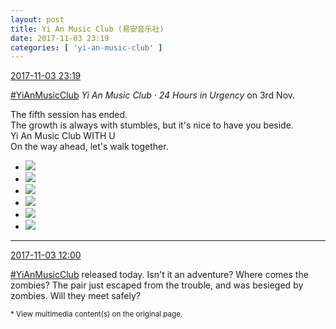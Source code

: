 ```yaml
---
layout: post
title: Yi An Music Club (易安音乐社)
date: 2017-11-03 23:19
categories: [ 'yi-an-music-club' ]
---
```


<div class="weibo-info">
  <a href="http://weibo.com/6094546964/FtqFuFWxM">2017-11-03 23:19</a>
</div>

[#YiAnMusicClub](http://weibo.com/p/100808beae2e3e05b17b64f63ebedca39f19b2/super_index) *Yi An Music Club · 24 Hours in Urgency* on 3rd Nov.

<!-- more -->

The fifth session has ended.  
The growth is always with stumbles, but it's nice to have you beside.  
Yi An Music Club WITH U  
On the way ahead, let's walk together.

<ul class="weibo-pic-list-2">
  <li class="weibo-pic">
    <a href="http://wx2.sinaimg.cn/mw690/006Es64Agy1fl5a40k1k7j33vc2kw1ky.jpg"><img src="//wx2.sinaimg.cn/thumb150/006Es64Agy1fl5a40k1k7j33vc2kw1ky.jpg" /></a>
  </li>
  <li class="weibo-pic">
    <a href="http://wx4.sinaimg.cn/mw690/006Es64Agy1fl5a3w5z40j33vc2kwnpd.jpg"><img src="//wx4.sinaimg.cn/thumb150/006Es64Agy1fl5a3w5z40j33vc2kwnpd.jpg" /></a>
  </li>
  <li class="weibo-pic">
    <a href="http://wx1.sinaimg.cn/mw690/006Es64Agy1fl5a43g362j33vc2kwhdt.jpg"><img src="//wx1.sinaimg.cn/thumb150/006Es64Agy1fl5a43g362j33vc2kwhdt.jpg" /></a>
  </li>
  <li class="weibo-pic">
    <a href="http://wx2.sinaimg.cn/mw690/006Es64Agy1fl5a3rmxk9j33vc2kwqv5.jpg"><img src="//wx2.sinaimg.cn/thumb150/006Es64Agy1fl5a3rmxk9j33vc2kwqv5.jpg" /></a>
  </li>
  <li class="weibo-pic">
    <a href="http://wx3.sinaimg.cn/mw690/006Es64Agy1fl5a3mog3oj33vc2kwqv5.jpg"><img src="//wx3.sinaimg.cn/thumb150/006Es64Agy1fl5a3mog3oj33vc2kwqv5.jpg" /></a>
  </li>
  <li class="weibo-pic">
    <a href="http://wx2.sinaimg.cn/mw690/006Es64Agy1fl5a46e99ij33vc2kwqv5.jpg"><img src="//wx2.sinaimg.cn/thumb150/006Es64Agy1fl5a46e99ij33vc2kwqv5.jpg" /></a>
  </li>
</ul>

---

<div class="weibo-info">
  <a href="http://weibo.com/6094546964/FtmdXmfTe">2017-11-03 12:00</a>
</div>

[#YiAnMusicClub](http://weibo.com/p/100808beae2e3e05b17b64f63ebedca39f19b2/super_index) released today. Isn't it an adventure? Where comes the zombies? The pair just escaped from the trouble, and was besieged by zombies. Will they meet safely?

<small>* View multimedia content(s) on the original page.</small>
